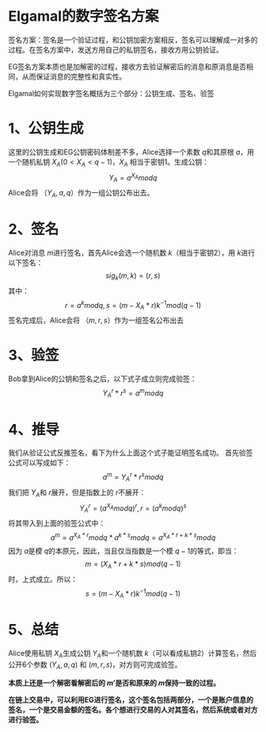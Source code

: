 # Elgamal的数字签名方案
签名方案：签名是一个验证过程，和公钥加密方案相反，签名可以理解成一对多的过程。在签名方案中，发送方用自己的私钥签名，接收方用公钥验证。

EG签名方案本质也是加解密的过程，接收方去验证解密后的消息和原消息是否相同，从而保证消息的完整性和真实性。

Elgamal如何实现数字签名概括为三个部分：公钥生成、签名、验签
# 1、公钥生成
这里的公钥生成和EG公钥密码体制差不多，Alice选择一个素数 $q$和其原根 $a$，用一个随机私钥 $X_A(0 < X_A < q-1)$，$X_A$ 相当于密钥1。生成公钥：
$$Y_A=a^{X_A}modq$$
Alice会将 $（Y_A,a,q）$作为一组公钥公布出去。
# 2、签名
Alice对消息 $m$进行签名，首先Alice会选一个随机数 $k$（相当于密钥2），用 $k$进行以下签名：
$$sig_k(m,k)=(r,s)$$
其中：
$$r=a^kmodq, s=(m-X_A*r)k^{-1}mod(q-1)$$
签名完成后，Alice会将 $（m,r,s）$作为一组签名公布出去
# 3、验签
Bob拿到Alice的公钥和签名之后，以下式子成立则完成验签：
$$Y_A^r*r^s=a^mmodq$$
# 4、推导
我们从验证公式反推签名，看下为什么上面这个式子能证明签名成功。
首先验签公式可以写成如下：
$$a^m=Y_A^r*r^smodq$$
我们把 $Y_A$和 $r$展开，但是指数上的 $r$不展开：
$${Y_A}^r=(a^{X_A}modq)^r,r=(a^kmodq)^s$$
将其带入到上面的验签公式中：
$$a^m=a^{X_A*r}modq*a^{k*s}modq=a^{X_A*r+k*s}modq$$
因为 $a$是模 $q$的本原元，因此，当且仅当指数是一个模 $q-1$的等式，即当：
$$m=(X_A*r+k*s)mod (q-1)$$
时，上式成立。所以：
$$ s=(m-X_A*r)k^{-1}mod(q-1)$$
# 5、总结

Alice使用私钥 $X_A$生成公钥 $Y_A$和一个随机数 $k$（可以看成私钥2）计算签名，然后公开6个参数 $(Y_A,a,q)$ 和 $(m,r,s)$，对方则可完成验签。

**本质上还是一个解密看解密后的 $m'$是否和原来的 $m$保持一致的过程。**

**在链上交易中，可以利用EG进行签名，这个签名包括两部分，一个是账户信息的签名，一个是交易金额的签名。各个想进行交易的人对其签名，然后系统或者对方进行验签。**